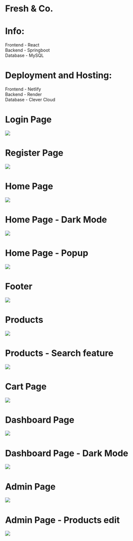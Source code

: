 # Fresh & Co.

# Info:

Frontend - React <br>
Backend - Springboot <br>
Database - MySQL <br>

# Deployment and Hosting:

Frontend - Netlify <br>
Backend - Render <br>
Database - Clever Cloud <br>

# Login Page
<img src="https://github.com/Yashwanth-Chandrakumar/REACT_IRC/blob/main/CC2/Screenshot%202023-12-21%20090602.png">

# Register Page
<img src="https://github.com/Yashwanth-Chandrakumar/REACT_IRC/blob/main/CC2/Screenshot%202023-12-21%20090620.png">

# Home Page
<img src="https://github.com/Yashwanth-Chandrakumar/REACT_IRC/blob/main/CC2/Screenshot%202023-12-21%20091149.png">

# Home Page - Dark Mode
<img src="https://github.com/Yashwanth-Chandrakumar/REACT_IRC/blob/main/CC2/Screenshot%202023-12-21%20091344.png">

# Home Page - Popup
<img src="https://github.com/Yashwanth-Chandrakumar/REACT_IRC/blob/main/CC2/Screenshot%202023-12-22%20101038.png">

# Footer
<img src="https://github.com/Yashwanth-Chandrakumar/REACT_IRC/blob/main/CC2/Screenshot%202023-12-21%20091205.png">

# Products
<img src="https://github.com/Yashwanth-Chandrakumar/REACT_IRC/blob/main/CC2/Screenshot%202023-12-21%20091226.png">

# Products - Search feature
<img src="https://github.com/Yashwanth-Chandrakumar/REACT_IRC/blob/main/CC2/Screenshot%202023-12-21%20091446.png">

# Cart Page
<img src="https://github.com/Yashwanth-Chandrakumar/REACT_IRC/blob/main/CC2/Screenshot%202023-12-21%20091255.png">

# Dashboard Page
<img src="https://github.com/Yashwanth-Chandrakumar/REACT_IRC/blob/main/CC2/Screenshot%202023-12-21%20091318.png">

# Dashboard Page - Dark Mode
<img src="https://github.com/Yashwanth-Chandrakumar/REACT_IRC/blob/main/CC2/Screenshot%202023-12-21%20091330.png">

# Admin Page
<img src="https://github.com/Yashwanth-Chandrakumar/REACT_IRC/blob/main/CC2/Screenshot%202023-12-21%20091116.png">

# Admin Page - Products edit
<img src="https://github.com/Yashwanth-Chandrakumar/REACT_IRC/blob/main/CC2/Screenshot%202023-12-21%20091134.png">






